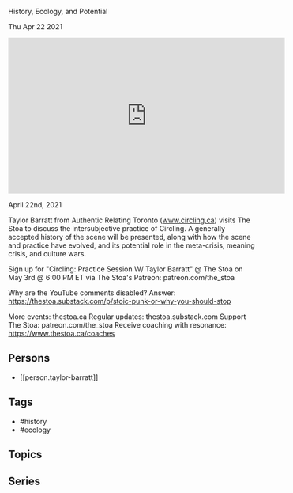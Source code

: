 

 History, Ecology, and Potential

Thu Apr 22 2021

<iframe width="560" height="315" src="https://www.youtube.com/embed/nn_CanEFBPI" title="Circling: History, Ecology, and Potential w/ Taylor Barratt" frameborder="0" allow="accelerometer; autoplay; clipboard-write; encrypted-media; gyroscope; picture-in-picture" allowfullscreen ></iframe>

April 22nd, 2021

Taylor Barratt from Authentic Relating Toronto (www.circling.ca) visits The Stoa to discuss the intersubjective practice of Circling. A generally accepted history of the scene will be presented, along with how the scene and practice have evolved, and its potential role in the meta-crisis, meaning crisis, and culture wars.

Sign up for "Circling: Practice Session W/ Taylor Barratt" @ The Stoa on May 3rd @ 6:00 PM ET via The Stoa's Patreon: patreon.com/the_stoa

Why are the YouTube comments disabled? Answer: https://thestoa.substack.com/p/stoic-punk-or-why-you-should-stop

More events: thestoa.ca
Regular updates: thestoa.substack.com
Support The Stoa: patreon.com/the_stoa
Receive coaching with resonance: https://www.thestoa.ca/coaches

## Persons

- [[person.taylor-barratt]]

## Tags

- #history
- #ecology

## Topics



## Series



